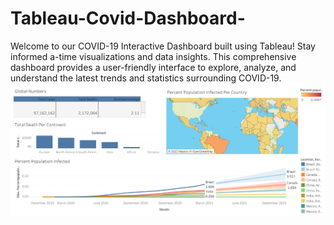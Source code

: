 # Tableau-Covid-Dashboard-
Welcome to our COVID-19 Interactive Dashboard built using Tableau! Stay informed a-time visualizations and data insights. This comprehensive dashboard provides a user-friendly interface to explore, analyze, and understand the latest trends and statistics surrounding COVID-19. 
![Dashboardimg](https://github.com/IamDanielson/Tableau-Covid-Dashboard-/blob/main/Dashboard%201%20(1).png)
